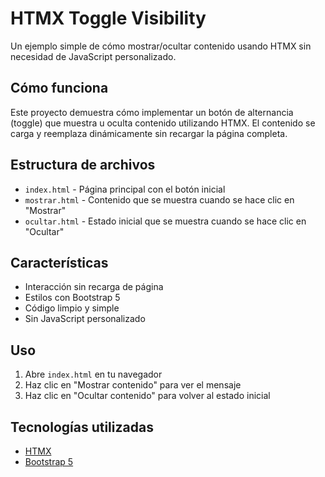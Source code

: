 # HTMX Toggle Visibility

Un ejemplo simple de cómo mostrar/ocultar contenido usando HTMX sin necesidad de JavaScript personalizado.

## Cómo funciona

Este proyecto demuestra cómo implementar un botón de alternancia (toggle) que muestra u oculta contenido utilizando HTMX. El contenido se carga y reemplaza dinámicamente sin recargar la página completa.

## Estructura de archivos

- `index.html` - Página principal con el botón inicial
- `mostrar.html` - Contenido que se muestra cuando se hace clic en "Mostrar"
- `ocultar.html` - Estado inicial que se muestra cuando se hace clic en "Ocultar"

## Características

- Interacción sin recarga de página
- Estilos con Bootstrap 5
- Código limpio y simple
- Sin JavaScript personalizado

## Uso

1. Abre `index.html` en tu navegador
2. Haz clic en "Mostrar contenido" para ver el mensaje
3. Haz clic en "Ocultar contenido" para volver al estado inicial

## Tecnologías utilizadas

- [HTMX](https://htmx.org/)
- [Bootstrap 5](https://getbootstrap.com/)
